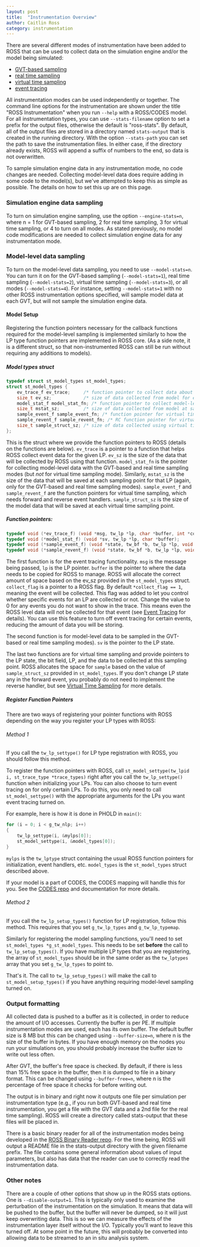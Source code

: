 ```yaml
---
layout: post
title:  "Instrumentation Overview"
author: Caitlin Ross
category: instrumentation
---
```


There are several different modes of instrumentation have been added to ROSS that can be used to collect data on the simulation engine and/or the model being simulated: 

* [GVT-based sampling](gvt-sampling.html)
* [real time sampling](real-time-sampling.html)
* [virtual time sampling](virtual-time-sampling.html)
* [event tracing](event-tracing.html)

All instrumentation modes can be used independently or together.
The command line options for the instrumentation are shown under the title "ROSS Instrumentation" when you run `--help` with a ROSS/CODES model.
For all instrumentation types, you can use `--stats-filename` option to set a prefix for the output files, otherwise the default is "ross-stats".
By default, all of the output files are stored in a directory named `stats-output` that is created in the running directory.
With the option `--stats-path` you can set the path to save the instrumentation files.
In either case, if the directory already exists, ROSS will append a suffix of numbers to the end, so data is not overwritten.

To sample simulation engine data in any instrumentation mode, no code changes are needed.
Collecting model-level data does require adding in some code to the model(s), but we've attempted to keep this as simple as possible.
The details on how to set this up are on this page.

### Simulation engine data sampling
To turn on simulation engine sampling, use the option `--engine-stats=n`, where n = 1 for GVT-based sampling, 2 for real time sampling, 3 for virtual time sampling, or 4 to turn on all modes.
As stated previously, no model code modifications are needed to collect simulation engine data for any instrumentation mode.

### Model-level data sampling
To turn on the model-level data sampling, you need to use `--model-stats=n`.
You can turn it on for the GVT-based sampling (`--model-stats=1`), real time sampling (`--model-stats=2`), virtual time sampling (`--model-stats=3`), or all modes (`--model-stats=4`).
For instance, setting `--model-stats=1` with no other ROSS instrumentation options specified, will sample model data at each GVT, but will not sample the simulation engine data.


#### Model Setup
Registering the function pointers necessary for the callback functions required for the model-level sampling is implemented similarly to how the LP type function pointers are implemented in ROSS core.
(As a side note, it is a different struct, so that non-instrumented ROSS can still be run without requiring any additions to models).

##### Model types struct 
```C
typedef struct st_model_types st_model_types;
struct st_model_types {
    ev_trace_f ev_trace;     /* function pointer to collect data about events for given LP */
    size_t ev_sz;            /* size of data collected from model for each event */
    model_stat_f model_stat_fn; /* function pointer to collect model-level data */
    size_t mstat_sz;         /* size of data collected from model at sampling points */
    sample_event_f sample_event_fn; /* function pointer for virtual time sampling of model data */
    sample_revent_f sample_revent_fn; /* RC function pointer for virtual time sampling of model data */
    size_t sample_struct_sz; /* size of data collected using virtual time sampling */
};
```
This is the struct where we provide the function pointers to ROSS (details on the functions are below).
`ev_trace` is a pointer to a function that helps ROSS collect event data for the given LP.
`ev_sz` is the size of the data that will be collected by ROSS using that function.
`model_stat_fn` is the pointer for collecting model-level data with the GVT-based and real time sampling modes (but *not* for virtual time sampling mode).
Similarly, `mstat_sz` is the size of the data that will be saved at each sampling point for that LP (again, only for the GVT-based and real time sampling modes).
`sample_event_f` and `sample_revent_f` are the function pointers for virtual time sampling, which needs forward and reverse event handlers.
`sample_struct_sz` is the size of the model data that will be saved at each virtual time sampling point.

##### Function pointers:
```C
typedef void (*ev_trace_f) (void *msg, tw_lp *lp, char *buffer, int *collect_flag);   // event tracing
typedef void (*model_stat_f) (void *sv, tw_lp *lp, char *buffer);                     // real time or GVT-based sampling
typedef void (*sample_event_f) (void *state, tw_bf *b, tw_lp *lp, void *sample);      // virtual time sampling
typedef void (*sample_revent_f) (void *state, tw_bf *b, tw_lp *lp, void *sample);     // virtual time sampling
```

The first function is for the event tracing functionality.
`msg` is the message being passed, `lp` is the LP pointer.
`buffer` is the pointer to where the data needs to be copied for ROSS to manage.
ROSS will allocate the correct amount of space based on the ev_sz provided in the `st_model_types` struct.
`collect_flag` is a pointer to a ROSS flag.  By default `*collect_flag == 1`, meaning the event will be collected.
This flag was added to let you control whether specific events for an LP are collected or not.
Change the value to 0 for any events you do not want to show in the trace.
This means even the ROSS level data will not be collected for that event (see [Event Tracing](event-tracing.html) for details).
You can use this feature to turn off event tracing for certain events, reducing the amount of data you will be storing.

The second function is for model-level data to be sampled in the GVT-based or real time sampling modes).
`sv` is the pointer to the LP state. 

The last two functions are for virtual time sampling and provide pointers to the LP state, the bit field, LP, and the data to be collected at this sampling point.
ROSS allocates the space for `sample` based on the value of `sample_struct_sz` provided in `st_model_types`.
If you don't change LP state any in the forward event, you probably do not need to implement the reverse handler, but see [Virtual Time Sampling](virtual-time-sampling.html) for more details.

##### Register Function Pointers
There are two ways of registering your pointer functions with ROSS depending on the way you register your LP types with ROSS:  

###### Method 1
If you call the `tw_lp_settype()` for LP type registration with ROSS, you should follow this method.

To register the function pointers with ROSS, call `st_model_settype(tw_lpid i, st_trace_type *trace_types)` right after you call the `tw_lp_settype()` function when initializing your LPs.
You can also choose to turn event tracing on for only certain LPs.
To do this, you only need to call `st_model_settype()` with the appropriate arguments for the LPs you want event tracing turned on.

For example, here is how it is done in PHOLD in `main()`:

```C
for (i = 0; i < g_tw_nlp; i++)
{
    tw_lp_settype(i, &mylps[0]);
    st_model_settype(i, &model_types[0]);
}
```

`mylps` is the `tw_lptype` struct containing the usual ROSS function pointers for initialization, event handlers, etc.
`model_types` is the `st_model_types` struct described above.  

If your model is a part of CODES, the CODES mapping will handle this for you.
See the [CODES repo](https://xgitlab.cels.anl.gov/codes/codes) and documentation for more details.  

###### Method 2
If you call the `tw_lp_setup_types()` function for LP registration, follow this method.
This requires that you set `g_tw_lp_types` and `g_tw_lp_typemap`.

Similarly for registering the model sampling functions, you'll need to set `st_model_types *g_st_model_types`.
This needs to be set **before** the call to `tw_lp_setup_types()`.
If you have multiple LP types that you are registering, the array of `st_model_types` should be in the same order as the `tw_lptypes` array that you set `g_tw_lp_types` to point to.  

That's it.  The call to `tw_lp_setup_types()` will make the call to `st_model_setup_types()` if you have anything requiring model-level sampling turned on.  



### Output formatting
All collected data is pushed to a buffer as it is collected, in order to reduce the amount of I/O accesses.
Currently the buffer is per PE.
If multiple instrumentation modes are used, each has its own buffer.
The default buffer size is 8 MB but this can be changed using `--buffer-size=n`, where n is the size of the buffer in bytes.
If you have enough memory on the nodes you run your simulations on, you should probably increase the buffer size to write out less often.

After GVT, the buffer's free space is checked.
By default, if there is less than 15% free space in the buffer, then it is dumped to file in a binary format.
This can be changed using `--buffer-free=n`, where n is the percentage of free space it checks for before writing out.  

The output is in binary and right now it outputs one file per simulation per instrumentation type
(e.g., if you run both GVT-based and real time instrumentation, you get a file with the GVT data and a 2nd file for the real time sampling).
ROSS will create a directory called stats-output that these files will be placed in.

There is a basic binary reader for all of the instrumentation modes being developed in the 
[ROSS Binary Reader repo](https://github.com/caitlinross/ross-binary-reader).
For the time being, ROSS will output a README file in the stats-output directory with the given filename prefix.
The file contains some general information about values of input parameters, but also has data that the reader can use to correctly read the instrumentation data.

### Other notes
There are a couple of other options that show up in the ROSS stats options.
One is `--disable-output=1`.
This is typically only used to examine the perturbation of the instrumentation on the simulation.
It means that data will be pushed to the buffer, but the buffer will never be dumped, so it will just keep overwriting data.
This is so we can measure the effects of the instrumentation layer itself without the I/O. 
Typically you'll want to leave this turned off.
At some point in the future, this will probably be converted into allowing data to be streamed to an in situ analysis system.  


